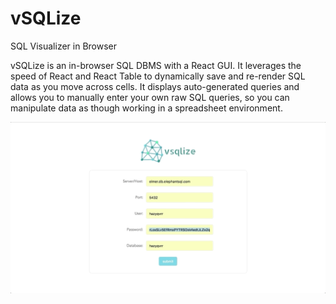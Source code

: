 # vSQLize
SQL Visualizer in Browser

vSQLize is an in-browser SQL DBMS with a React GUI.
It leverages the speed of React and React Table to dynamically save and re-render SQL data as you move across cells. It displays auto-generated queries and allows you to manually enter your own raw SQL queries, so you can manipulate data as though working in a spreadsheet environment.

<p align="center">
  <img src="vsqlize-gif.gif?raw=true">
</p>
        
      
